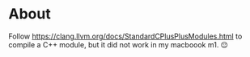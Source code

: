 # About 

Follow https://clang.llvm.org/docs/StandardCPlusPlusModules.html to compile a 
C++ module, but it did not work in my macboook m1. 😔
